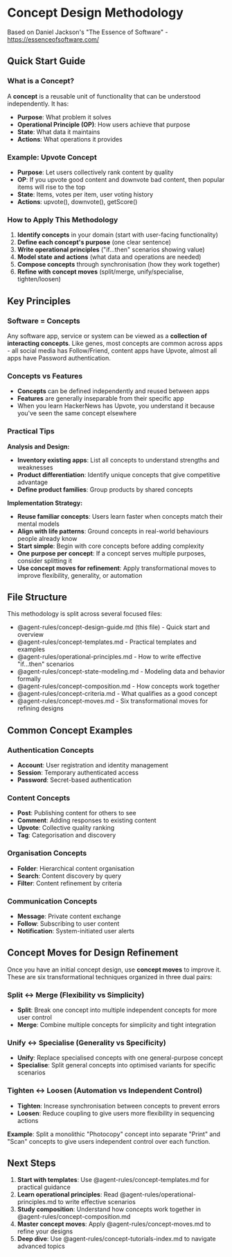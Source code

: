 # Concept Design Methodology

Based on Daniel Jackson's "The Essence of Software" - https://essenceofsoftware.com/

## Quick Start Guide

### What is a Concept?
A **concept** is a reusable unit of functionality that can be understood independently. It has:
- **Purpose**: What problem it solves
- **Operational Principle (OP)**: How users achieve that purpose
- **State**: What data it maintains
- **Actions**: What operations it provides

### Example: Upvote Concept
- **Purpose**: Let users collectively rank content by quality
- **OP**: If you upvote good content and downvote bad content, then popular items will rise to the top
- **State**: Items, votes per item, user voting history
- **Actions**: upvote(), downvote(), getScore()

### How to Apply This Methodology
1. **Identify concepts** in your domain (start with user-facing functionality)
2. **Define each concept's purpose** (one clear sentence)
3. **Write operational principles** ("if...then" scenarios showing value)
4. **Model state and actions** (what data and operations are needed)
5. **Compose concepts** through synchronisation (how they work together)
6. **Refine with concept moves** (split/merge, unify/specialise, tighten/loosen)

## Key Principles

### Software = Concepts
Any software app, service or system can be viewed as a **collection of interacting concepts**. Like genes, most concepts are common across apps - all social media has Follow/Friend, content apps have Upvote, almost all apps have Password authentication.

### Concepts vs Features
- **Concepts** can be defined independently and reused between apps
- **Features** are generally inseparable from their specific app
- When you learn HackerNews has Upvote, you understand it because you've seen the same concept elsewhere

### Practical Tips
**Analysis and Design:**
- **Inventory existing apps**: List all concepts to understand strengths and weaknesses
- **Product differentiation**: Identify unique concepts that give competitive advantage
- **Define product families**: Group products by shared concepts

**Implementation Strategy:**
- **Reuse familiar concepts**: Users learn faster when concepts match their mental models
- **Align with life patterns**: Ground concepts in real-world behaviours people already know
- **Start simple**: Begin with core concepts before adding complexity
- **One purpose per concept**: If a concept serves multiple purposes, consider splitting it
- **Use concept moves for refinement**: Apply transformational moves to improve flexibility, generality, or automation

## File Structure

This methodology is split across several focused files:

- @agent-rules/concept-design-guide.md (this file) - Quick start and overview
- @agent-rules/concept-templates.md - Practical templates and examples
- @agent-rules/operational-principles.md - How to write effective "if...then" scenarios
- @agent-rules/concept-state-modeling.md - Modeling data and behavior formally
- @agent-rules/concept-composition.md - How concepts work together
- @agent-rules/concept-criteria.md - What qualifies as a good concept
- @agent-rules/concept-moves.md - Six transformational moves for refining designs

## Common Concept Examples

### Authentication Concepts
- **Account**: User registration and identity management
- **Session**: Temporary authenticated access
- **Password**: Secret-based authentication

### Content Concepts
- **Post**: Publishing content for others to see
- **Comment**: Adding responses to existing content
- **Upvote**: Collective quality ranking
- **Tag**: Categorisation and discovery

### Organisation Concepts
- **Folder**: Hierarchical content organisation
- **Search**: Content discovery by query
- **Filter**: Content refinement by criteria

### Communication Concepts
- **Message**: Private content exchange
- **Follow**: Subscribing to user content
- **Notification**: System-initiated user alerts

## Concept Moves for Design Refinement

Once you have an initial concept design, use **concept moves** to improve it. These are six transformational techniques organized in three dual pairs:

### Split ↔ Merge (Flexibility vs Simplicity)
- **Split**: Break one concept into multiple independent concepts for more user control
- **Merge**: Combine multiple concepts for simplicity and tight integration

### Unify ↔ Specialise (Generality vs Specificity)  
- **Unify**: Replace specialised concepts with one general-purpose concept
- **Specialise**: Split general concepts into optimised variants for specific scenarios

### Tighten ↔ Loosen (Automation vs Independent Control)
- **Tighten**: Increase synchronisation between concepts to prevent errors
- **Loosen**: Reduce coupling to give users more flexibility in sequencing actions

**Example**: Split a monolithic "Photocopy" concept into separate "Print" and "Scan" concepts to give users independent control over each function.

## Next Steps

1. **Start with templates**: Use @agent-rules/concept-templates.md for practical guidance
2. **Learn operational principles**: Read @agent-rules/operational-principles.md to write effective scenarios
3. **Study composition**: Understand how concepts work together in @agent-rules/concept-composition.md
4. **Master concept moves**: Apply @agent-rules/concept-moves.md to refine your designs
5. **Deep dive**: Use @agent-rules/concept-tutorials-index.md to navigate advanced topics

